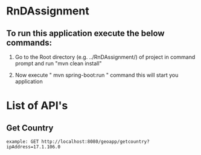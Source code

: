 # RnDAssignment

## To run this application execute the below commands:

1. Go to the Root directory (e.g. ../RnDAssignment/) of project in command prompt and run 
    "mvn clean install"

2. Now execute " mvn spring-boot:run " command this will start you application


# List of API's

## Get Country
	
	example: GET http://localhost:8080/geoapp/getcountry?ipAddress=17.1.106.0
